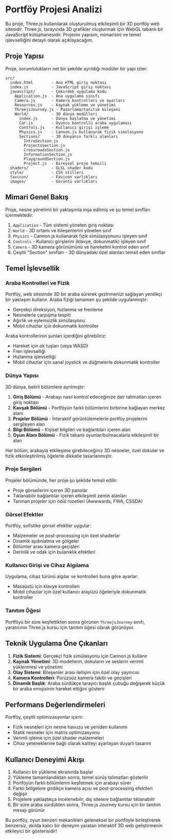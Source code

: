 # Portföy Projesi Analizi

Bu proje, Three.js kullanılarak oluşturulmuş etkileşimli bir 3D portföy web sitesidir. Three.js, tarayıcıda 3D grafikler oluşturmak için WebGL tabanlı bir JavaScript kütüphanesidir. Projenin yapısını, mimarisini ve temel işlevselliğini detaylı olarak açıklayacağım.

## Proje Yapısı

Proje, sorumlulukların net bir şekilde ayrıldığı modüler bir yapı izler:

```
src/
  index.html        - Ana HTML giriş noktası
  index.js          - JavaScript giriş noktası
  javascript/       - Çekirdek uygulama kodu
    Application.js  - Ana uygulama sınıfı
    Camera.js       - Kamera kontrolleri ve ayarları
    Resources.js    - Kaynak yükleme ve yönetimi
    ThreejsJourney.js - Pazarlama/tanıtım bileşeni
    World/          - 3D dünya modülleri
      index.js      - Dünya başlatma ve yönetimi
      Car.js        - Oyuncu kontrollü araba uygulaması
      Controls.js   - Kullanıcı girişi işleme
      Physics.js    - Cannon.js kullanarak fizik simülasyonu
      Sections/     - 3D dünyanın farklı alanları
        IntroSection.js
        ProjectsSection.js
        CrossroadsSection.js
        InformationSection.js
        PlaygroundSection.js
        Project.js  - Bireysel proje temsili
  shaders/          - GLSL shader kodu
  style/            - CSS stilleri
  favicon/          - Favicon varlıkları
  images/           - Görüntü varlıkları
```

## Mimari Genel Bakış

Proje, nesne yönelimli bir yaklaşımla inşa edilmiş ve şu temel sınıfları içermektedir:

1. `Application` - Tüm sistemi yöneten giriş noktası
2. `World` - 3D ortamı ve bileşenlerini yöneten sınıf
3. `Physics` - Cannon.js kullanarak fizik simülasyonunu işleyen sınıf
4. `Controls` - Kullanıcı girişlerini (klavye, dokunmatik) işleyen sınıf
5. `Camera` - 3D kamera görünümünü ve hareketini kontrol eden sınıf
6. Çeşitli "Section" sınıfları - 3D dünyadaki özel alanları temsil eden sınıflar

## Temel İşlevsellik

### Araba Kontrolleri ve Fizik

Portföy, web sitesinde 3D bir araba sürerek gezinmenizi sağlayan yenilikçi bir yaklaşım kullanır. Araba fiziği tamamen şu şekilde uygulanmıştır:

- Gerçekçi direksiyon, hızlanma ve frenleme
- Nesnelerle çarpışma tespiti
- Ağırlık ve eylemsizlik simülasyonu
- Mobil cihazlar için dokunmatik kontroller

Araba kontrollerinin şunları içerdiğini görebiliriz:
- Hareket için ok tuşları (veya WASD)
- Fren işlevselliği
- Hızlanma işlevselliği
- Mobil cihazlar için sanal joystick ve düğmelerle dokunmatik kontroller

### Dünya Yapısı

3D dünya, belirli bölümlere ayrılmıştır:

1. **Giriş Bölümü** - Arabayı nasıl kontrol edeceğinize dair talimatları içeren giriş noktası
2. **Kavşak Bölümü** - Portföyün farklı bölümlerini birbirine bağlayan merkez alanı
3. **Projeler Bölümü** - İnteraktif görüntülemelerle portföy projelerini sergileyen alan
4. **Bilgi Bölümü** - Kişisel bilgileri ve bağlantıları içeren alan
5. **Oyun Alanı Bölümü** - Fizik tabanlı oyunlar/bulmacalarla etkileşimli bir alan

Her bölüm, arabayla etkileşime girebileceğiniz 3D nesneler, özel dokular ve fizik etkinleştirilmiş öğelerle dikkatle tasarlanmıştır.

### Proje Sergileri

Projeler bölümünde, her proje şu şekilde temsil edilir:
- Proje görsellerini içeren 3D panolar
- Tıklanabilir bağlantılar içeren etkileşimli zemin alanları
- Tanınan projeler için ödül rozetleri (Awwwards, FWA, CSSDA)

### Görsel Efektler

Portföy, sofistike görsel efektler uygular:
- Malzemeler ve post-processing için özel shaderlar
- Dinamik aydınlatma ve gölgeler
- Bölümler arası kamera geçişleri
- Derinlik ve odak için bulanıklık efektleri

### Kullanıcı Girişi ve Cihaz Algılama

Uygulama, cihaz türünü algılar ve kontrolleri buna göre ayarlar:
- Masaüstü için klavye kontrolleri
- Mobil cihazlar için özel kullanıcı arayüzü öğeleriyle dokunmatik kontroller

### Tanıtım Öğesi

Portföyü bir süre keşfettikten sonra görünen `ThreejsJourney` sınıfı, yaratıcının Three.js kursu için tanıtım öğesi olarak görünüyor.

## Teknik Uygulama Öne Çıkanları

1. **Fizik Sistemi**: Gerçekçi fizik simülasyonu için Cannon.js kullanır
2. **Kaynak Yönetimi**: 3D modellerin, dokuların ve seslerin verimli yüklenmesi ve yönetimi
3. **Olay Sistemi**: Bileşenler arası iletişim için özel olay yayıncısı
4. **Kamera Kontrolleri**: Pürüzsüz kamera takibi ve geçişleri
5. **Dinamik Başlık**: Araba sürdükçe tarayıcı başlık çubuğu değişerek küçük bir araba emojisinin hareket ettiğini gösterir

## Performans Değerlendirmeleri

Portföy, çeşitli optimizasyonlar içerir:
- Fizik nesneleri için nesne havuzu ve yeniden kullanımı
- Statik nesneler için matris optimizasyonu
- Verimli işleme için özel shader malzemeleri
- Cihaz yeteneklerine bağlı olarak kaliteyi ayarlayan duyarlı tasarım

## Kullanıcı Deneyimi Akışı

1. Kullanıcı bir yükleme ekranında başlar
2. Yükleme tamamlandıktan sonra, temel sürüş talimatları gösterilir
3. Portföyün farklı bölümlerini keşfetmek için arabayı sürer
4. Farklı bölgelere girdikçe kamera açısı ve post-processing efektleri değişir
5. Projelere yaklaştıkça incelenebilir, dış sitelere bağlantılar tıklanabilir
6. Bir süre araba sürdükten sonra, Three.js Journey kursu için bir tanıtım mesajı görünür

Bu portföy, oyun benzeri mekanikleri geleneksel bir portföyle birleştirerek benzersiz, akılda kalıcı bir deneyim yaratan interaktif 3D web geliştirmenin etkileyici bir gösterisidir!
